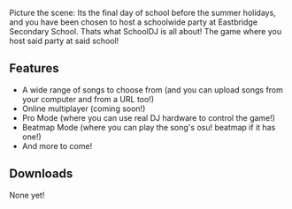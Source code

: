 Picture the scene: Its the final day of school before the summer holidays, and you have been chosen to host a schoolwide party at Eastbridge Secondary School.
Thats what SchoolDJ is all about! The game where you host said party at said school! 

## Features

- A wide range of songs to choose from (and you can upload songs from your computer and from a URL too!)
- Online multiplayer (coming soon!)
- Pro Mode (where you can use real DJ hardware to control the game!)
- Beatmap Mode (where you can play the song's osu! beatmap if it has one!)
- And more to come!

## Downloads

None yet!

